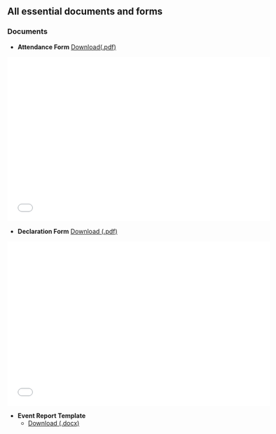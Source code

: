 ## All essential documents and forms

### Documents
- **Attendance Form** <a href="./media/documents/attendance_form.pdf" download> Download(.pdf)</a>
<embed src="./media/documents/attendance_form.pdf" width="600" height="375"  type="application/pdf">

- **Declaration Form** <a href="./declaration_form.pdf" download> Download (.pdf)</a>
<embed src="./media/documents/declaration_form.pdf" width="600" height="375"  type="application/pdf">

- **Event Report Template**
    - <a href="./media/documents/event_report_template.docx" download> Download (.docx)</a>
